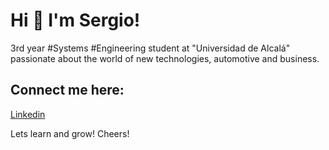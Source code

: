 # Hi 👋 I'm Sergio!

  3rd year #Systems #Engineering student at "Universidad de Alcalá" passionate about the world of new technologies, automotive and business.

## Connect me here:
[Linkedin](https://www.linkedin.com/in/sergiopicazoserrano/)

Lets learn and grow!
Cheers!
<!--
**sennayrton/sennayrton** is a ✨ _special_ ✨ repository because its `README.md` (this file) appears on your GitHub profile.



Here are some ideas to get you started:

- 🔭 I’m currently working on ...
###- 🌱 I’m currently learning ...
- 👯 I’m looking to collaborate on ...
- 📫 How to reach me: ...
- 😄 Pronouns: ...
- ⚡ Fun fact: ...
-->
